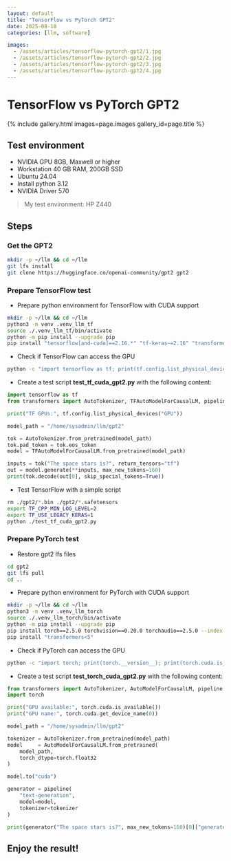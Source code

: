 ```yaml
---
layout: default
title: "TensorFlow vs PyTorch GPT2"
date: 2025-08-18
categories: [llm, software]

images:
  - /assets/articles/tensorflow-pytorch-gpt2/1.jpg
  - /assets/articles/tensorflow-pytorch-gpt2/2.jpg
  - /assets/articles/tensorflow-pytorch-gpt2/3.jpg
  - /assets/articles/tensorflow-pytorch-gpt2/4.jpg
---
```


# TensorFlow vs PyTorch GPT2

{% include gallery.html images=page.images gallery_id=page.title %}

## Test environment 
- NVIDIA GPU 8GB, Maxwell or higher
- Workstation 40 GB RAM, 200GB SSD
- Ubuntu 24.04
- Install python 3.12
- NVIDIA Driver 570

> My test environment: HP Z440

## Steps

### Get the GPT2

```bash
mkdir -p ~/llm && cd ~/llm
git lfs install
git clone https://huggingface.co/openai-community/gpt2 gpt2
```

### Prepare TensorFlow test

- Prepare python environment for TensorFlow with CUDA support

```bash
mkdir -p ~/llm && cd ~/llm
python3 -m venv .venv_llm_tf
source ./.venv_llm_tf/bin/activate
python -m pip install --upgrade pip
pip install "tensorflow[and-cuda]==2.16.*" "tf-keras~=2.16" "transformers<5"
```
- Check if TensorFlow can access the GPU

```bash
python -c "import tensorflow as tf; print(tf.config.list_physical_devices('GPU'))"
```

- Create a test script **test_tf_cuda_gpt2.py** with the following content:

```python
import tensorflow as tf
from transformers import AutoTokenizer, TFAutoModelForCausalLM, pipeline

print("TF GPUs:", tf.config.list_physical_devices("GPU"))

model_path = "/home/sysadmin/llm/gpt2"

tok = AutoTokenizer.from_pretrained(model_path)
tok.pad_token = tok.eos_token 
model = TFAutoModelForCausalLM.from_pretrained(model_path)

inputs = tok("The space stars is?", return_tensors="tf")
out = model.generate(**inputs, max_new_tokens=160)
print(tok.decode(out[0], skip_special_tokens=True))

```
- Test TensorFlow with a simple script

```bash
rm ./gpt2/*.bin ./gpt2/*.safetensors
export TF_CPP_MIN_LOG_LEVEL=2
export TF_USE_LEGACY_KERAS=1
python ./test_tf_cuda_gpt2.py
```

### Prepare PyTorch test

- Restore gpt2 lfs files

```bash
cd gpt2
git lfs pull
cd ..
```

- Prepare python environment for PyTorch with CUDA support

```bash
mkdir -p ~/llm && cd ~/llm
python3 -m venv .venv_llm_torch
source ./.venv_llm_torch/bin/activate
python -m pip install --upgrade pip
pip install torch==2.5.0 torchvision==0.20.0 torchaudio==2.5.0 --index-url https://download.pytorch.org/whl/cu124
pip install "transformers<5"
```
- Check if PyTorch can access the GPU

```bash
python -c "import torch; print(torch.__version__); print(torch.cuda.is_available());print(torch.cuda.get_device_name(0));"
```
- Create a test script **test_torch_cuda_gpt2.py** with the following content:

```python
from transformers import AutoTokenizer, AutoModelForCausalLM, pipeline
import torch

print("GPU available:", torch.cuda.is_available())
print("GPU name:", torch.cuda.get_device_name(0))

model_path = "/home/sysadmin/llm/gpt2"

tokenizer = AutoTokenizer.from_pretrained(model_path)
model     = AutoModelForCausalLM.from_pretrained(
    model_path,
    torch_dtype=torch.float32
)

model.to("cuda")

generator = pipeline(
    "text-generation",
    model=model,
    tokenizer=tokenizer
)

print(generator("The space stars is?", max_new_tokens=160)[0]["generated_text"])
```
## Enjoy the result!
